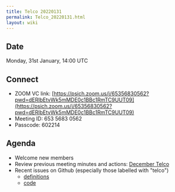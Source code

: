 ```yaml
---
title: Telco 20220131
permalink: Telco_20220131.html
layout: wiki
---
```


Date
----

Monday, 31st January, 14:00 UTC

<!-- end of autogeneration -->

Connect
-------
* ZOOM VC link: [https://psich.zoom.us/j/65356830562?pwd=dERIbEtvWk5mMDE0c1BBc1RmTC9UUT09](https://psich.zoom.us/j/65356830562?pwd=dERIbEtvWk5mMDE0c1BBc1RmTC9UUT09)
* Meeting ID: 653 5683 0562
* Passcode: 602214


Agenda
------
   * Welcome new members
   * Review previous meeting minutes and actions: [December Telco](Telco_20211215.md)
   * Recent issues on Github (especially those labelled with "telco")
     * [definitions](https://github.com/nexusformat/definitions/issues?q=is%3Aopen+is%3Aissue)
     * [code](https://github.com/nexusformat/code/issues?q=is%3Aopen+is%3Aissue)
